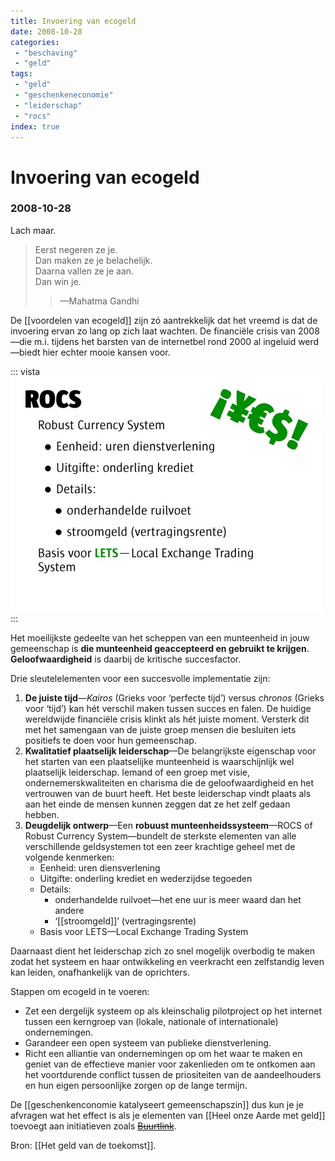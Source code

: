 ```yaml
---
title: Invoering van ecogeld
date: 2008-10-28
categories:
 - "beschaving"
 - "geld"
tags:
 - "geld"
 - "geschenkeneconomie"
 - "leiderschap"
 - "rocs"
index: true
---
```


# Invoering van ecogeld
### 2008-10-28

Lach maar.

> Eerst negeren ze je.<br/>
> Dan maken ze je belachelijk.<br/>
> Daarna vallen ze je aan.<br/>
> Dan win je.
> > —Mahatma Gandhi

De [[voordelen van ecogeld]] zijn zó aantrekkelijk dat het vreemd is dat de invoering ervan zo lang op zich laat wachten. De financiële crisis van 2008—die m.i. tijdens het barsten van de internetbel rond 2000 al ingeluid werd—biedt hier echter mooie kansen voor.

::: vista
<img src="banier-rocs.jpg">
:::

Het moeilijkste gedeelte van het scheppen van een munteenheid in jouw gemeenschap is **die munteenheid geaccepteerd en gebruikt te krijgen**. **Geloofwaardigheid** is daarbij de kritische succesfactor.

<!--more-->

Drie sleutelelementen voor een succesvolle implementatie zijn:
1. **De juiste tijd**—*Kairos* (Grieks voor ‘perfecte tijd’) versus *chronos* (Grieks voor ‘tijd’) kan hét verschil maken tussen succes en falen. De huidige wereldwijde financiële crisis klinkt als hét juiste moment. Versterk dit met het samengaan van de juiste groep mensen die besluiten iets positiefs te doen voor hun gemeenschap.
1. **Kwalitatief plaatselijk leiderschap**—De belangrijkste eigenschap voor het starten van een plaatselijke munteenheid is waarschijnlijk wel plaatselijk leiderschap. Iemand of een groep met visie, ondernemerskwaliteiten en charisma die de geloofwaardigheid en het vertrouwen van de buurt heeft. Het beste leiderschap vindt plaats als aan het einde de mensen kunnen zeggen dat ze het zelf gedaan hebben.
1. **Deugdelijk ontwerp**—Een **robuust munteenheidssysteem**—ROCS of Robust Currency System—bundelt de sterkste elementen van alle verschillende geldsystemen tot een zeer krachtige geheel met de volgende kenmerken:
    - Eenheid: uren diensverlening
    - Uitgifte: onderling krediet en wederzijdse tegoeden
    - Details:
      - onderhandelde ruilvoet—het ene uur is meer waard dan het andere
      - ‘[[stroomgeld]]’ (vertragingsrente)
    - Basis voor LETS—Local Exchange Trading System

Daarnaast dient het leiderschap zich zo snel mogelijk overbodig te maken zodat het systeem en haar ontwikkeling en veerkracht een zelfstandig leven kan leiden, onafhankelijk van de oprichters.

Stappen om ecogeld in te voeren:
- Zet een dergelijk systeem op als kleinschalig pilotproject op het internet tussen een kerngroep van (lokale, nationale of internationale) ondernemingen.
- Garandeer een open systeem van publieke dienstverlening.
- Richt een alliantie van ondernemingen op om het waar te maken en geniet van de effectieve manier voor zakenlieden om te ontkomen aan het voortdurende conflict tussen de priositeiten van de aandeelhouders en hun eigen persoonlijke zorgen op de lange termijn.

De [[geschenkenconomie katalyseert gemeenschapszin]] dus kun je je afvragen wat het effect is als je elementen van [[Heel onze Aarde met geld]] toevoegt aan initiatieven zoals ~~[Buurtlink](http://buurtlink.nl)~~.

Bron: [[Het geld van de toekomst]].
